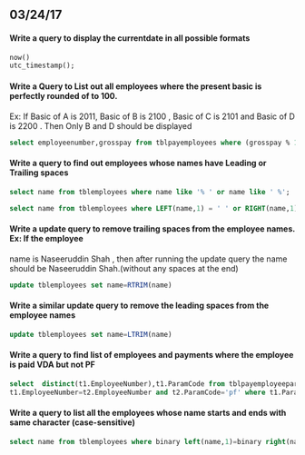 ## 03/24/17

#### Write a query to display the currentdate in all possible formats

```sql
now()
utc_timestamp();
```

#### Write a Query to List out all employees where the present basic is perfectly rounded of to 100. 
Ex: If Basic of A is 2011, Basic of B is 2100 , Basic of C is 2101 and Basic of D is 2200 . Then Only B and D should be displayed

```sql
select employeenumber,grosspay from tblpayemployees where (grosspay % 100)=0;
```

#### Write a query to find out employees whose names have Leading or Trailing spaces
```sql
select name from tblemployees where name like '% ' or name like ' %';
```
```sql
select name from tblemployees where LEFT(name,1) = ' ' or RIGHT(name,1) = ' ';
```

#### Write a update query to remove trailing spaces from the employee names. Ex: If the employee 
name is Naseeruddin Shah    , then after running the update query the name should be Naseeruddin Shah.(without any spaces at the end)
```sql
update tblemployees set name=RTRIM(name)
```

#### Write a similar update query to remove the leading spaces from the employee names
```sql
update tblemployees set name=LTRIM(name)
```

#### Write a query to find list of employees and payments where the employee is paid VDA but not PF

```sql
select  distinct(t1.EmployeeNumber),t1.ParamCode from tblpayemployeeparamdetails as t1 left join tblpayemployeeparamdetails as t2 on
t1.EmployeeNumber=t2.EmployeeNumber and t2.ParamCode='pf' where t1.ParamCode='vda' and t2.EmployeeNumber is null;
```
#### Write a query to list all the employees whose name starts and ends with same character (case-sensitive)
```sql
select name from tblemployees where binary left(name,1)=binary right(name,1);
```